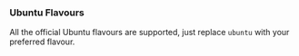 
### Ubuntu Flavours

All the official Ubuntu flavours are supported, just replace `ubuntu` with your
preferred flavour.
